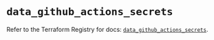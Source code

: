 # `data_github_actions_secrets`

Refer to the Terraform Registry for docs: [`data_github_actions_secrets`](https://registry.terraform.io/providers/integrations/github/6.2.2/docs/data-sources/actions_secrets).
